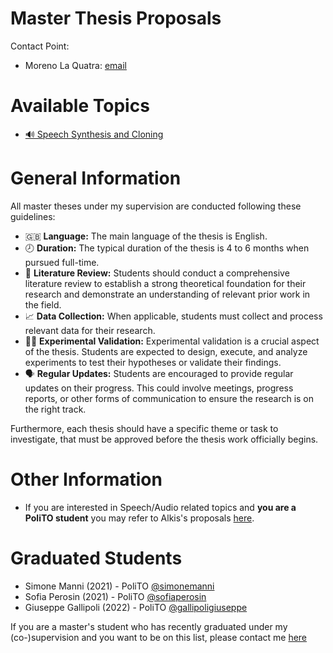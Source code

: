Master Thesis Proposals
=================
Contact Point:
- Moreno La Quatra: [email](mailto:moreno.laquatra@unikore.it?subject=[MasterThesis])

Available Topics
============
- [🔊 Speech Synthesis and Cloning](proposals/speech-synthesis-and-cloning.md)

General Information
============

All master theses under my supervision are conducted following these guidelines:
- 🇬🇧 **Language:** The main language of the thesis is English.
- 🕗 **Duration:** The typical duration of the thesis is 4 to 6 months when pursued full-time.
- 📖 **Literature Review:** Students should conduct a comprehensive literature review to establish a strong theoretical foundation for their research and demonstrate an understanding of relevant prior work in the field.
- 📈 **Data Collection:** When applicable, students must collect and process relevant data for their research.
- 🧑‍🔬 **Experimental Validation:** Experimental validation is a crucial aspect of the thesis. Students are expected to design, execute, and analyze experiments to test their hypotheses or validate their findings.
- 🗣️ **Regular Updates:** Students are encouraged to provide regular updates on their progress. This could involve  meetings, progress reports, or other forms of communication to ensure the research is on the right track.

Furthermore, each thesis should have a specific theme or task to investigate, that must be approved before the thesis work officially begins.

Other Information
============

- If you are interested in Speech/Audio related topics and **you are a PoliTO student** you may refer to Alkis's proposals [here](https://github.com/koudounasalkis/Master-Thesis-Proposal).

Graduated Students
============

- Simone Manni (2021) - PoliTO [@simonemanni](https://github.com/simonemanni)
- Sofia Perosin (2021) - PoliTO [@sofiaperosin](https://github.com/sofiaperosin)
- Giuseppe Gallipoli (2022) - PoliTO [@gallipoligiuseppe](https://github.com/gallipoligiuseppe)
  
If you are a master's student who has recently graduated under my (co-)supervision and you want to be on this list, please contact me [here](mailto:moreno.laquatra@unikore.it?subject=[MasterThesis]NAME_SURNAME)
